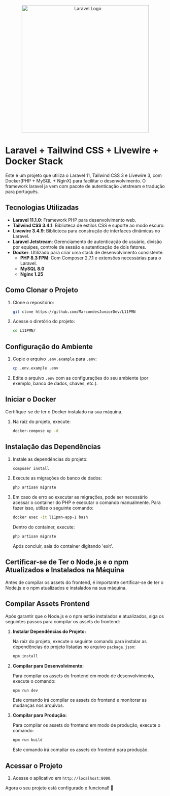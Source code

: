 <p align="center"><a href="https://laravel.com" target="_blank"><img src="https://raw.githubusercontent.com/laravel/art/master/logo-lockup/5%20SVG/2%20CMYK/1%20Full%20Color/laravel-logolockup-cmyk-red.svg" width="400" alt="Laravel Logo"></a></p>

# Laravel + Tailwind CSS + Livewire + Docker Stack

Este é um projeto que utiliza o Laravel 11, Tailwind CSS 3 e Livewire 3, com Docker(PHP + MySQL + NginX) para facilitar o desenvolvimento.
O framework laravel ja vem com pacote de autenticação Jetstream e tradução para português.

## Tecnologias Utilizadas

- **Laravel 11.1.0**: Framework PHP para desenvolvimento web.
- **Tailwind CSS 3.4.1**: Biblioteca de estilos CSS e suporte ao modo escuro.
- **Livewire 3.4.9**: Biblioteca para construção de interfaces dinâmicas no Laravel.
- **Laravel Jetstream**: Gerenciamento de autenticação de usuário, divisão por equipes, controle de sessão e autenticação de dois fatores.
- **Docker**: Utilizado para criar uma stack de desenvolvimento consistente.
    - **PHP 8.3 FPM**: Com Composer 2.7.1 e extensões necessárias para o Laravel.
    - **MySQL 8.0**
    - **Nginx 1.25**

## Como Clonar o Projeto

1. Clone o repositório:
    ```bash
    git clone https://github.com/MarcondesJuniorDev/L11PMN
    ```

2. Acesse o diretório do projeto:
    ```bash
    cd L11PMN/
    ```

## Configuração do Ambiente

1. Copie o arquivo `.env.example` para `.env`:
    ```bash
    cp .env.example .env
    ```

2. Edite o arquivo `.env` com as configurações do seu ambiente (por exemplo, banco de dados, chaves, etc.).

## Iniciar o Docker

Certifique-se de ter o Docker instalado na sua máquina.

1. Na raiz do projeto, execute:
    ```bash
    docker-compose up -d
    ```
## Instalação das Dependências

1. Instale as dependências do projeto:
    ```bash
    composer install
    ```

2. Execute as migrações do banco de dados:
    ```bash
    php artisan migrate
    ```
3. Em caso de erro ao executar as migrações, pode ser necessário acessar o container do PHP e executar o comando manualmente. Para fazer isso, utilize o seguinte comando:
    ```bash
    docker exec -it l11pmn-app-1 bash
    ```
   Dentro do container, execute:
    ```bash
    php artisan migrate
    ```
   Após concluir, saia do container digitando 'exit'.

## Certificar-se de Ter o Node.js e o npm Atualizados e Instalados na Máquina

Antes de compilar os assets do frontend, é importante certificar-se de ter o Node.js e o npm atualizados e instalados na sua máquina.

## Compilar Assets Frontend

Após garantir que o Node.js e o npm estão instalados e atualizados, siga os seguintes passos para compilar os assets do frontend:

1. **Instalar Dependências do Projeto:**

   Na raiz do projeto, execute o seguinte comando para instalar as dependências do projeto listadas no arquivo `package.json`:

   ```bash
   npm install
   ```

2. **Compilar para Desenvolvimento:**

   Para compilar os assets do frontend em modo de desenvolvimento, execute o comando:
    ```bash
    npm run dev
    ```
   Este comando irá compilar os assets do frontend e monitorar as mudanças nos arquivos.


3. **Compilar para Produção:**

   Para compilar os assets do frontend em modo de produção, execute o comando:
    ```bash
    npm run build
    ```
   Este comando irá compilar os assets do frontend para produção.


## Acessar o Projeto
1. Acesse o aplicativo em `http://localhost:8000`.

Agora o seu projeto está configurado e funcional! 🚀
